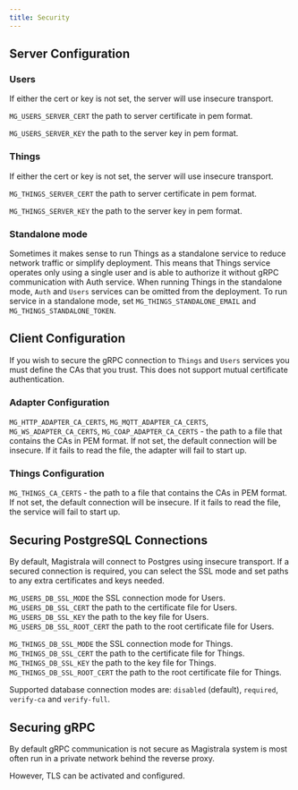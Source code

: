 ```yaml
---
title: Security
---
```


## Server Configuration

### Users

If either the cert or key is not set, the server will use insecure transport.

`MG_USERS_SERVER_CERT` the path to server certificate in pem format.

`MG_USERS_SERVER_KEY` the path to the server key in pem format.

### Things

If either the cert or key is not set, the server will use insecure transport.

`MG_THINGS_SERVER_CERT` the path to server certificate in pem format.

`MG_THINGS_SERVER_KEY` the path to the server key in pem format.

### Standalone mode

Sometimes it makes sense to run Things as a standalone service to reduce network traffic or simplify deployment. This means that Things service operates only using a single user and is able to authorize it without gRPC communication with Auth service. When running Things in the standalone mode, `Auth` and `Users` services can be omitted from the deployment.
To run service in a standalone mode, set `MG_THINGS_STANDALONE_EMAIL` and `MG_THINGS_STANDALONE_TOKEN`.

## Client Configuration

If you wish to secure the gRPC connection to `Things` and `Users` services you must define the CAs that you trust. This does not support mutual certificate authentication.

### Adapter Configuration

`MG_HTTP_ADAPTER_CA_CERTS`, `MG_MQTT_ADAPTER_CA_CERTS`, `MG_WS_ADAPTER_CA_CERTS`, `MG_COAP_ADAPTER_CA_CERTS` - the path to a file that contains the CAs in PEM format. If not set, the default connection will be insecure. If it fails to read the file, the adapter will fail to start up.

### Things Configuration

`MG_THINGS_CA_CERTS` - the path to a file that contains the CAs in PEM format. If not set, the default connection will be insecure. If it fails to read the file, the service will fail to start up.

## Securing PostgreSQL Connections

By default, Magistrala will connect to Postgres using insecure transport.
If a secured connection is required, you can select the SSL mode and set paths to any extra certificates and keys needed.

`MG_USERS_DB_SSL_MODE` the SSL connection mode for Users.
`MG_USERS_DB_SSL_CERT` the path to the certificate file for Users.
`MG_USERS_DB_SSL_KEY` the path to the key file for Users.
`MG_USERS_DB_SSL_ROOT_CERT` the path to the root certificate file for Users.

`MG_THINGS_DB_SSL_MODE` the SSL connection mode for Things.
`MG_THINGS_DB_SSL_CERT` the path to the certificate file for Things.
`MG_THINGS_DB_SSL_KEY` the path to the key file for Things.
`MG_THINGS_DB_SSL_ROOT_CERT` the path to the root certificate file for Things.

Supported database connection modes are: `disabled` (default), `required`, `verify-ca` and `verify-full`.

## Securing gRPC

By default gRPC communication is not secure as Magistrala system is most often run in a private network behind the reverse proxy.

However, TLS can be activated and configured.
